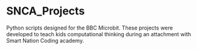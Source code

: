 # SNCA_Projects
Python scripts designed for the BBC Microbit. These projects were developed to teach kids computational thinking during an attachment with Smart Nation Coding academy.
